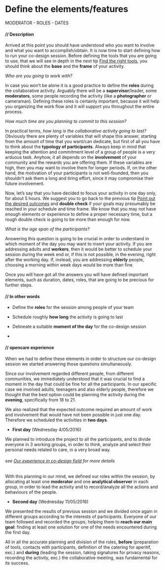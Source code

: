 # Define the elements/features

MODERATOR - ROLES - DATES

#### **// Description**
Arrived at this point you should have understood who you want to involve and what you want to accomplish/obtain. It is now time to start defining how to run your co-design session.
Before defining the tools that you are going to use, that we will see in depth in the next tip [Find the right tools](find_the_right_tools.md), you should think about the **base** and the **frame** of your activity.

*Who are you going to work with?*

In case you won’t be alone it is a good practice to define the **roles** during the collaborative activity. Arguably there will be a **supervisor**/leader, some **moderators**, some people recording the activity (like a **photographer** or cameraman). Defining these roles is certainly important, because it will help you organizing the work flow and it will support you throughout the entire process.

*How much time are you planning to commit to this session?*

In practical terms, *how long is the collaborative activity going to last?* Obviously there are plenty of variables that will shape this answer, starting from the amount of time that you want/can dedicate, but first of all you have to think about the **typology of participants**.
Always keep in mind that keeping the attention and commitment level of a group of people is a very arduous task. Anyhow, it all depends on the **involvement** of your community and the rewards you are offering them. If these variables are high, then you may want to involve them for longer periods. If, on the other hand, the motivation of your participants is not well-founded, then you shouldn't ask them a long and tiring effort, since it may compromise their future involvement.

Now, let’s say that you have decided to focus your activity in one day only, for about 5 hours. We suggest you to go back to the previous tip [Point out the desired outcomes](point_out_the_desired_outcomes.md) and **double check** if your goals may presumably be reached in your schedule and time frame.
We know that you may not have enough elements or experience to define a proper necessary time, but a rough double check is going to be more than enough for now.

*What is the age span of the participants?*

Answering this question is going to be crucial in order to understand in which moment of the day you may want to insert your activity. If you are addressing adults and **workers**, then it would be better to schedule your session during the week end or, if this is not possible, in the evening, right after the working day.
If, instead, you are addressing **elderly** people, choosing a morning within week days would be more than fine.

Once you will have got all the answers you will have defined important elements, such as duration, dates, roles, that are going to be precious for further steps.

#### **// In other words**

* Define the **roles** for the session among people of your team

* Schedule roughly **how long** the activity is going to last

* Delineate a suitable **moment of the day** for the co-design session
* 
#### **// opencare experience**

When we had to define these elements in order to structure our co-design session we started answering those questions simultaneously.

Since our involvement regarded different people, from different communities, we immediately understood that it was crucial to find a moment in the day that could be fine for all the participants. In our specific case we involved adults, teenagers and also elderly people, therefore we thought that the best option could be planning the activity during the **evening**, specifically from 18 to 21.

We also realized that the expected outcome required an amount of work and involvement that would have not been possible in just one day. Therefore we scheduled the activities in **two days**.
* **First day** (Wednesday 4/05/2016)

We planned to introduce the project to all the participants, and to divide everyone in 3 working groups, in order to think, analyze and select their personal needs related to care, in a very broad way.

###### see [Our experience in co-design field](our_experience_in_co-design_field.md) for more details

With this planning in our mind, we defined our roles within the session, by allocating at least one **moderator** and one **analytical observer** in each group, in order to lead the activity and to record/analyze all the actions and behaviours of the people.
* **Second day** (Wednesday 11/05/2016)

We presented the results of previous session and we divided once again in different groups according to the interests of participants. Everyone of our team followed and recorded the groups, helping them to **reach our main goal**: finding at least one solution for one of the needs encountered during the first day.

All in all the accurate planning and division of the roles, **before** (preparation of tools, contacts with participants, definition of the catering for aperitif, exc.) and **during** (leading the session, taking signatures for privacy reasons, recording the activity, exc.) the collaborative meeting, was fundamental for its success.